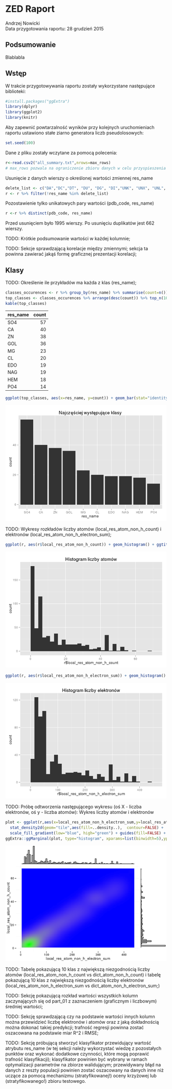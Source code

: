 # ZED Raport
Andrzej Nowicki  
Data przygotowania raportu: 28 grudzień 2015





## Podsumowanie
Blablabla

## Wstęp

W trakcie przygotowywania raportu zostały wykorzystane następujące biblioteki:

```r
#install.packages("ggExtra")
library(dplyr)
library(ggplot2)
library(knitr)
```
Aby zapewnić powtarzalność wyników przy kolejnych uruchomieniach raportu ustawiono stałe ziarno generatora liczb pseudolosowych:

```r
set.seed(100)
```
Dane z pliku zostały wczytane za pomocą polecenia:

```r
r<-read.csv2("all_summary.txt",nrows=max_rows)
# max_rows pozwala na ograniczenie zbioru danych w celu przyspieszenia obliczeń w trakcie przygotowywania raportu
```

Usunięcie z danych wierszy o określonej wartości zmiennej res_name


```r
delete_list <- c("DA","DC","DT", "DU", "DG", "DI","UNK", "UNX", "UNL", "PR", "PD", "Y1", "EU", "N", "15P", "UQ", "PX4","NAN")
r <- r %>% filter(!res_name %in% delete_list)
```
Pozostawienie tylko unikatowych pary wartości (pdb_code, res_name)


```r
r <-r %>% distinct(pdb_code, res_name) 
```

Przed usunięciem było 1995 wierszy. Po usunięciu duplikatów jest 662 wierszy.

TODO: Krótkie podsumowanie wartości w każdej kolumnie;

TODO: Sekcje sprawdzającą korelacje między zmiennymi; sekcja ta powinna zawierać jakąś formę graficznej prezentacji korelacji;

## Klasy

TODO: Określenie ile przykładów ma każda z klas (res_name);

```r
classes_occurences <- r %>% group_by(res_name) %>% summarise(count=n())
top_classes <- classes_occurences %>% arrange(desc(count)) %>% top_n(10,count)
kable(top_classes)
```



|res_name | count|
|:--------|-----:|
|SO4      |    57|
|CA       |    40|
|ZN       |    38|
|GOL      |    36|
|MG       |    23|
|CL       |    20|
|EDO      |    19|
|NAG      |    19|
|HEM      |    18|
|PO4      |    14|

```r
ggplot(top_classes, aes(x=res_name, y=count)) + geom_bar(stat="identity") + scale_x_discrete(limits = top_classes$res_name) + ggtitle("Najczęściej występujące klasy")
```

![](raport_files/figure-html/unnamed-chunk-4-1.png) 

TODO: Wykresy rozkładów liczby atomów (local_res_atom_non_h_count) i elektronów (local_res_atom_non_h_electron_sum);

```r
ggplot(r, aes(r$local_res_atom_non_h_count)) + geom_histogram() + ggtitle("Histogram liczby atomów")
```

![](raport_files/figure-html/unnamed-chunk-5-1.png) 

```r
ggplot(r, aes(r$local_res_atom_non_h_electron_sum)) + geom_histogram() + ggtitle("Histogram liczby elektronów")
```

![](raport_files/figure-html/unnamed-chunk-5-2.png) 

TODO: Próbę odtworzenia następującego wykresu (oś X - liczba elektronów, oś y - liczba atomów): Wykres liczby atomów i elektronów

```r
plot <- ggplot(r,aes(x=local_res_atom_non_h_electron_sum,y=local_res_atom_non_h_count)) +
  stat_density2d(geom="tile",aes(fill=..density..),  contour=FALSE) +
  scale_fill_gradient(low="blue", high="green") + guides(fill=FALSE) + theme_minimal()
ggExtra::ggMarginal(plot, type="histogram", xparams=list(binwidth=5),yparams=list(binwidth=1))
```

![](raport_files/figure-html/unnamed-chunk-6-1.png) 

TODO: Tabelę pokazującą 10 klas z największą niezgodnością liczby atomów (local_res_atom_non_h_count vs dict_atom_non_h_count) i tabelę pokazującą 10 klas z największą niezgodnością liczby elektronów (local_res_atom_non_h_electron_sum vs dict_atom_non_h_electron_sum;)

TODO: Sekcję pokazującą rozkład wartości wszystkich kolumn zaczynających się od part_01 z zaznaczeniem (graficznym i liczbowym) średniej wartości;

TODO: Sekcję sprawdzającą czy na podstawie wartości innych kolumn można przewidzieć liczbę elektronów i atomów oraz z jaką dokładnością można dokonać takiej predykcji; trafność regresji powinna zostać oszacowana na podstawie miar R^2 i RMSE;

TODO: Sekcję próbującą stworzyć klasyfikator przewidujący wartość atrybutu res_name (w tej sekcji należy wykorzystać wiedzę z pozostałych punktów oraz wykonać dodatkowe czynności, które mogą poprawić trafność klasyfikacji); klasyfikator powinien być wybrany w ramach optymalizacji parametrów na zbiorze walidującym; przewidywany błąd na danych z reszty populacji powinien zostać oszacowany na danych inne niż uczące za pomocą mechanizmu (stratyfikowanej!) oceny krzyżowej lub (stratyfikowanego!) zbioru testowego.

